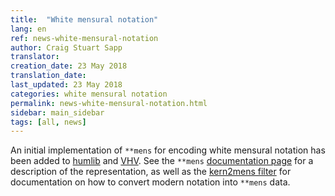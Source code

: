```yaml
---
title:  "White mensural notation"
lang: en
ref: news-white-mensural-notation
author: Craig Stuart Sapp
translator: 
creation_date: 23 May 2018
translation_date: 
last_updated: 23 May 2018
categories: white mensural notation
permalink: news-white-mensural-notation.html
sidebar: main_sidebar
tags: [all, news]
---
```


An initial implementation of `**mens` for encoding white mensural notation
has been added to [humlib](https://humlib.sapp.org) and [VHV](http://verovio.humdrum.org).
See the `**mens` [documentation page](/humdrum/mens) for a description of the representation,
as well as the [kern2mens filter](/filter/kern2mens) for documentation on how to
convert modern notation into `**mens` data.



